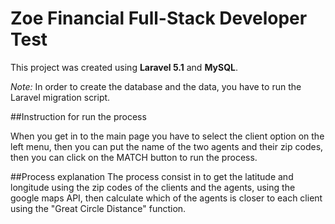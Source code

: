 # Zoe Financial Full-Stack Developer Test

This project was created using **Laravel 5.1** and **MySQL**.

_Note:_ In order to create the database and the data, you have to run the Laravel migration script.

##Instruction for run the process

When you get in to the main page you have to select the client option on the left menu, then you can put the name of the two agents and their zip codes, then you can click on the MATCH button to run the process.

##Process explanation
The process consist in to get the latitude and longitude using the zip codes of the clients and the agents, using the google maps API, then calculate which of the agents is closer to each client using the "Great Circle Distance" function.